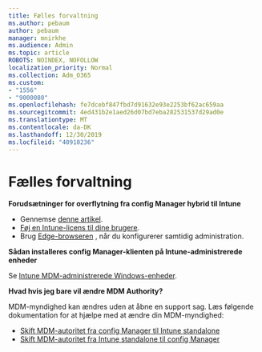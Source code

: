 ```yaml
---
title: Fælles forvaltning
ms.author: pebaum
author: pebaum
manager: mnirkhe
ms.audience: Admin
ms.topic: article
ROBOTS: NOINDEX, NOFOLLOW
localization_priority: Normal
ms.collection: Adm_O365
ms.custom:
- "1556"
- "9000080"
ms.openlocfilehash: fe7dcebf847fbd7d91632e93e2253bf62ac659aa
ms.sourcegitcommit: 4ed431b2e1aed26d07bd7eba282531537d29ad0e
ms.translationtype: MT
ms.contentlocale: da-DK
ms.lasthandoff: 12/30/2019
ms.locfileid: "40910236"
---
```

# <a name="co-management"></a>Fælles forvaltning

**Forudsætninger for overflytning fra config Manager hybrid til Intune**

- Gennemse [denne artikel](https://docs.microsoft.com/sccm/mdm/deploy-use/migrate-hybridmdm-to-intunesa).
- [Føj en Intune-licens til dine brugere](https://docs.microsoft.com/intune/licenses-assign).
- Brug [Edge-browseren](https://www.microsoft.com/windows/microsoft-edge) , når du konfigurerer samtidig administration.

**Sådan installeres config Manager-klienten på Intune-administrerede enheder**

Se [Intune MDM-administrerede Windows-enheder](https://docs.microsoft.com/sccm/core/clients/deploy/deploy-clients-to-windows-computers#bkmk_mdm).

**Hvad hvis jeg bare vil ændre MDM Authority?**

MDM-myndighed kan ændres uden at åbne en support sag. Læs følgende dokumentation for at hjælpe med at ændre din MDM-myndighed:
- [Skift MDM-autoritet fra config Manager til Intune standalone](https://docs.microsoft.com/sccm/mdm/deploy-use/migrate-change-mdm-authority)
- [Skift MDM-autoritet fra Intune standalone til config Manager](https://docs.microsoft.com/intune-classic/deploy-use/prerequisites-for-enrollment#what-to-do-if-you-choose-the-wrong-mdm-authority-setting)